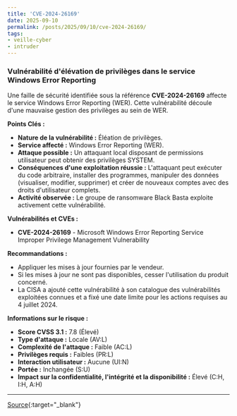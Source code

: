 ```yaml
---
title: 'CVE-2024-26169'
date: 2025-09-10
permalink: /posts/2025/09/10/cve-2024-26169/
tags:
- veille-cyber
- intruder
---
```

### Vulnérabilité d'élévation de privilèges dans le service Windows Error Reporting

Une faille de sécurité identifiée sous la référence **CVE-2024-26169** affecte le service Windows Error Reporting (WER). Cette vulnérabilité découle d'une mauvaise gestion des privilèges au sein de WER.

**Points Clés :**

*   **Nature de la vulnérabilité :** Éléation de privilèges.
*   **Service affecté :** Windows Error Reporting (WER).
*   **Attaque possible :** Un attaquant local disposant de permissions utilisateur peut obtenir des privilèges SYSTEM.
*   **Conséquences d'une exploitation réussie :** L'attaquant peut exécuter du code arbitraire, installer des programmes, manipuler des données (visualiser, modifier, supprimer) et créer de nouveaux comptes avec des droits d'utilisateur complets.
*   **Activité observée :** Le groupe de ransomware Black Basta exploite activement cette vulnérabilité.

**Vulnérabilités et CVEs :**

*   **CVE-2024-26169** - Microsoft Windows Error Reporting Service Improper Privilege Management Vulnerability

**Recommandations :**

*   Appliquer les mises à jour fournies par le vendeur.
*   Si les mises à jour ne sont pas disponibles, cesser l'utilisation du produit concerné.
*   La CISA a ajouté cette vulnérabilité à son catalogue des vulnérabilités exploitées connues et a fixé une date limite pour les actions requises au 4 juillet 2024.

**Informations sur le risque :**

*   **Score CVSS 3.1 :** 7.8 (Élevé)
*   **Type d'attaque :** Locale (AV:L)
*   **Complexité de l'attaque :** Faible (AC:L)
*   **Privilèges requis :** Faibles (PR:L)
*   **Interaction utilisateur :** Aucune (UI:N)
*   **Portée :** Inchangée (S:U)
*   **Impact sur la confidentialité, l'intégrité et la disponibilité :** Élevé (C:H, I:H, A:H)

---
[Source](https://cvemon.intruder.io/cves/CVE-2024-26169){:target="_blank"}
